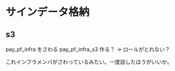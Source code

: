 # サインデータ格納

## s3 

pay_pf_infra
をさわる
pay_pf_infra_s3 作る？
→ ロールがとれない？

これインフラメンバがさわっているみたい。一度話したほうがいいか。

